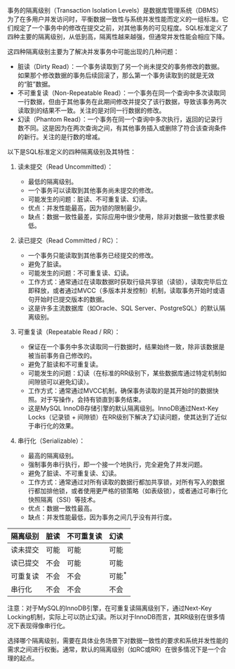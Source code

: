 
事务的隔离级别（Transaction Isolation Levels）是数据库管理系统（DBMS）为了在多用户并发访问时，平衡数据一致性与系统并发性能而定义的一组标准。它们规定了一个事务中的修改在提交之前，对其他事务的可见程度。SQL标准定义了四种主要的隔离级别，从低到高，隔离性越来越强，但通常并发性能会相应下降。

这四种隔离级别主要为了解决并发事务中可能出现的几种问题：

*   脏读（Dirty Read）：一个事务读取到了另一个尚未提交的事务修改的数据。如果那个修改数据的事务后续回滚了，那么第一个事务读取到的就是无效的“脏”数据。
*   不可重复读（Non-Repeatable Read）：一个事务在同一个查询中多次读取同一行数据，但由于其他事务在此期间修改并提交了该行数据，导致该事务两次读取到的结果不一致。关注的是对同一行数据的修改。
*   幻读（Phantom Read）：一个事务在同一个查询中多次执行，返回的记录行数不同。这是因为在两次查询之间，有其他事务插入或删除了符合该查询条件的新行。关注的是行数的增减。

以下是SQL标准定义的四种隔离级别及其特性：

1.  读未提交（Read Uncommitted）：
    *   最低的隔离级别。
    *   一个事务可以读取到其他事务尚未提交的修改。
    *   可能发生的问题：脏读、不可重复读、幻读。
    *   优点：并发性能最高，因为锁的限制最少。
    *   缺点：数据一致性最差，实际应用中很少使用，除非对数据一致性要求极低。

2.  读已提交（Read Committed / RC）：
    *   一个事务只能读取到其他事务已经提交的修改。
    *   避免了脏读。
    *   可能发生的问题：不可重复读、幻读。
    *   工作方式：通常通过在读取数据时获取行级共享锁（读锁），读取完毕后立即释放，或者通过MVCC（多版本并发控制）机制，读取事务开始时或语句开始时已提交版本的数据。
    *   这是许多主流数据库（如Oracle、SQL Server、PostgreSQL）的默认隔离级别。

3.  可重复读（Repeatable Read / RR）：
    *   保证在一个事务中多次读取同一行数据时，结果始终一致，除非该数据是被当前事务自己修改的。
    *   避免了脏读和不可重复读。
    *   可能发生的问题：幻读（在标准的RR级别下，某些数据库通过特定机制如间隙锁可以避免幻读）。
    *   工作方式：通常通过MVCC机制，确保事务读取的是其开始时的数据快照。对于写操作，会持有锁直到事务结束。
    *   这是MySQL InnoDB存储引擎的默认隔离级别。InnoDB通过Next-Key Locks（记录锁 + 间隙锁）在RR级别下解决了幻读问题，使其达到了近似于串行化的效果。

4.  串行化（Serializable）：
    *   最高的隔离级别。
    *   强制事务串行执行，即一个接一个地执行，完全避免了并发问题。
    *   避免了脏读、不可重复读、幻读。
    *   工作方式：通常通过对所有读取的数据行都加共享锁，对所有写入的数据行都加排他锁，或者使用更严格的锁策略（如表级锁），或者通过可串行化快照隔离（SSI）等技术。
    *   优点：数据一致性最高。
    *   缺点：并发性能最低，因为事务之间几乎没有并行度。


| 隔离级别        | 脏读 | 不可重复读 | 幻读 |
| :---------------- | :--- | :--------- | :--- |
| 读未提交        | 可能 | 可能       | 可能 |
| 读已提交        | 不会 | 可能       | 可能 |
| 可重复读        | 不会 | 不会       | 可能<sup>\*</sup> |
| 串行化          | 不会 | 不会       | 不会 |

注意：对于MySQL的InnoDB引擎，在可重复读隔离级别下，通过Next-Key Locking机制，实际上可以防止幻读。所以对于InnoDB而言，其RR级别在很多情况下表现得像串行化。

选择哪个隔离级别，需要在具体业务场景下对数据一致性的要求和系统并发性能的需求之间进行权衡。通常，默认的隔离级别（如RC或RR）在很多情况下是一个合理的起点。

